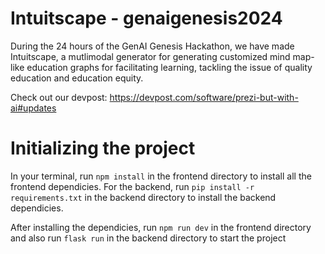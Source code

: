 # Intuitscape - genaigenesis2024

During the 24 hours of the GenAI Genesis Hackathon, we have made Intuitscape, a mutlimodal generator for generating customized mind map-like education graphs for facilitating learning, tackling the issue of quality education and education equity.

Check out our devpost: https://devpost.com/software/prezi-but-with-ai#updates


# Initializing the project

In your terminal, run ``` npm install ``` in the frontend directory to install all the frontend dependicies. For the backend, run ``` pip install -r requirements.txt ``` in the backend directory to install the backend dependicies. 

After installing the dependicies, run ``` npm run dev ``` in the frontend directory and also run ``` flask run ``` in the backend directory to start the project
